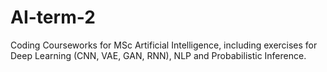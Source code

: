 # AI-term-2
Coding Courseworks for MSc Artificial Intelligence, including exercises for Deep Learning (CNN, VAE, GAN, RNN), NLP and Probabilistic Inference. 
